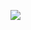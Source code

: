 ![](https://www.nta.go.jp/tmp/99f13217-8fd1-44f8-a610-6384f574ff44/images/93c540320eafed96345494efbf1bae5f02ccf424d0d5044903b65d27c624cc67.jpg)